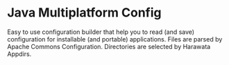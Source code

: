 # Java Multiplatform Config

Easy to use configuration builder that help you to read (and save) configuration for installable (and portable) applications.
Files are parsed by Apache Commons Configuration. Directories are selected by Harawata Appdirs.

